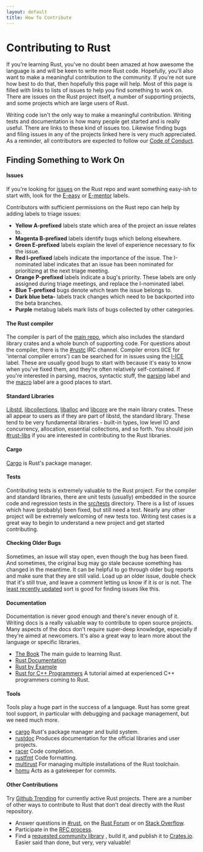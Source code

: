 ```yaml
---
layout: default
title: How To Contribute
---
```


# Contributing to Rust

If you're learning Rust, you've no doubt been amazed at how awesome
the language is and will be keen to write more Rust code. Hopefully,
you'll also want to make a meaningful contribution to the community.
If you're not sure how best to do that, then hopefully this page will
help. Most of this page is filled with links to lists of issues to
help you find something to work on. There are issues on the Rust
project itself, a number of supporting projects, and some projects
which are large users of Rust.

Writing code isn't the only way to make a meaningful contribution.
Writing tests and documentation is how many people get started and is
really useful. There are links to these kind of issues too. Likewise
finding bugs and filing issues in any of the projects linked here is
very much appreciated. As a reminder, all contributors are expected to
follow our [Code of Conduct](https://www.rust-lang.org/conduct.html).

## Finding Something to Work On

#### Issues

If you're looking for
[issues](https://github.com/rust-lang/rust/issues) on the Rust repo
and want something easy-ish to start with, look for the
[E-easy](https://github.com/rust-lang/rust/issues?q=is%3Aopen+is%3Aissue+label%3AE-easy)
or
[E-mentor](https://github.com/rust-lang/rust/issues?q=is%3Aopen+is%3Aissue+label%3AE-easy+label%3AE-mentor)
labels.

Contributors with sufficient permissions on the Rust repo can help by
adding labels to triage issues:

- **Yellow A-prefixed** labels state which area of the project an
  issue relates to.
- **Magenta B-prefixed** labels identify bugs which belong elsewhere.
- **Green E-prefixed** labels explain the level of experience
  necessary to fix the issue.
- **Red I-prefixed** labels indicate the importance of the issue. The
  I-nominated label indicates that an issue has been nominated for
prioritizing at the next triage meeting.
- **Orange P-prefixed** labels indicate a bug's priority. These labels
  are only assigned during triage meetings, and replace the
I-nominated label.
- **Blue T-prefixed** bugs denote which team the issue belongs to.
- **Dark blue beta-** labels track changes which need to be backported
  into the beta branches.
- **Purple** metabug labels mark lists of bugs collected by other
  categories.

#### The Rust compiler

The compiler is part of the [main repo](https://github.com/rust-lang),
which also includes the standard library crates and a whole bunch of
supporting code. For questions about the compiler, there is the
[#rustc](irc://moznet/rustc) IRC channel. Compiler errors (ICE for
'internal compiler errors') can be searched for in issues using the
[I-ICE](https://github.com/rust-lang/rust/labels/I-ICE) label. These
are usually good bugs to start with because it's easy to know when
you've fixed them, and they're often relatively self-contained. If
you're interested in parsing, macros, syntactic stuff, the
[parsing](https://github.com/rust-lang/rust/issues?q=is%3Aopen+is%3Aissue+label%3AA-parser)
label and the
[macro](https://github.com/rust-lang/rust/issues?q=is%3Aopen+is%3Aissue+label%3AA-parser+label%3AA-macros)
label are a good places to start.

#### Standard Libraries

[Libstd](https://github.com/rust-lang/rust/tree/master/src/libstd),
[libcollections](https://github.com/rust-lang/rust/tree/master/src/libcollections),
[liballoc](https://github.com/rust-lang/rust/tree/master/src/liballoc)
and
[libcore](https://github.com/rust-lang/rust/tree/master/src/libcore)
are the main library crates.  These all appear to users as if they are
part of libstd, the standard library. These tend to be very
fundamental libraries - built-in types, low level IO and concurrency,
allocation, essential collections, and so forth. You should join
[#rust-libs](irc://moznet/rust-libs) if you are interested in contributing
to the Rust libraries.

#### Cargo

[Cargo](https://github.com/rust-lang/cargo/issues) is Rust's package manager.

#### Tests

Contributing tests is extremely valuable to the Rust project. For the
compiler and standard libraries, there are unit tests (usually)
embedded in the source code and regression tests in the
[src/tests](https://github.com/rust-lang/rust/tree/master/src/test)
directory. There is a list of issues which have (probably) been fixed,
but still need a test. Nearly any other project will be extremely
welcoming of new tests too.  Writing test cases is a great way to
begin to understand a new project and get started contributing.

#### Checking Older Bugs

Sometimes, an issue will stay open, even though the bug has been
fixed. And sometimes, the original bug may go stale because something
has changed in the meantime. It can be helpful to go through older bug
reports and make sure that they are still valid. Load up an older
issue, double check that it's still true, and leave a comment letting
us know if it is or is not. The [least recently
updated](https://github.com/rust-lang/rust/issues?q=is%3Aissue+is%3Aopen+sort%3Aupdated-asc)
sort is good for finding issues like this.

#### Documentation

Documentation is never good enough and there's never enough of it.
Writing docs is a really valuable way to contribute to open source
projects. Many aspects of the docs don't require super-deep knowledge,
especially if they're aimed at newcomers. It's also a great way to
learn more about the language or specific libraries.

- [The
  Book](https://github.com/rust-lang/rust/issues?q=is%3Aopen+is%3Aissue+label%3AA-book)
The main guide to learning Rust.
- [Rust
  Documentation](https://github.com/rust-lang/rust/issues?q=is%3Aopen+is%3Aissue+label%3AA-docs)
- [Rust by Example](https://github.com/rust-lang/rust-by-example/issues)
- [Rust for C++
  Programmers](https://github.com/nrc/r4cppp/issues) A tutorial aimed
at experienced C++ programmers coming to Rust.

#### Tools

Tools play a huge part in the success of a language. Rust has some
great tool support, in particular with debugging and package
management, but we need much more.

- [cargo](https://github.com/rust-lang/cargo/issues) Rust's package manager and build system.
- [rustdoc](https://github.com/rust-lang/rust/issues?q=is%3Aopen+is%3Aissue+label%3AA-rustdoc)
  Produces documentation for the official libraries and user projects.
- [racer](https://github.com/phildawes/racer) Code completion.
- [rustfmt](https://github.com/nrc/rustfmt) Code formatting.
- [multirust](https://github.com/brson/multirust/issues) For managing
  multiple installations of the Rust toolchain.
- [homu](https://github.com/barosl/homu/issues) Acts as a gatekeeper for commits.

#### Other Contributions

Try [Github Trending](https://github.com/trending?l=rust) for
currently active Rust projects. There are a number of other ways to
contribute to Rust that don't deal directly with the Rust repository.

- Answer questions in [#rust](irc://moznet/rust), on the [Rust
  Forum](https://users.rust-lang.org/) or on [Stack
Overflow](http://stackoverflow.com/questions/tagged/rust).
- Participate in the [RFC process](https://github.com/rust-lang/rfcs).
- Find a [requested community
library](https://github.com/rust-lang/rfcs/labels/A-community-library)
, build it, and publish it to [Crates.io](http://crates.io). Easier
said than done, but very, very valuable!
